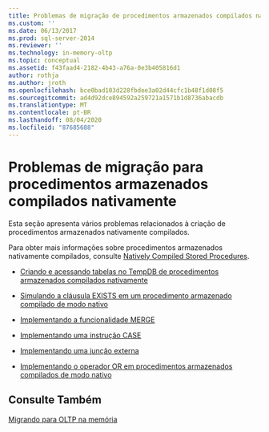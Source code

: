 ```yaml
---
title: Problemas de migração de procedimentos armazenados compilados nativamente | Microsoft Docs
ms.custom: ''
ms.date: 06/13/2017
ms.prod: sql-server-2014
ms.reviewer: ''
ms.technology: in-memory-oltp
ms.topic: conceptual
ms.assetid: f43faad4-2182-4b43-a76a-0e3b405816d1
author: rothja
ms.author: jroth
ms.openlocfilehash: bce0bad103d228fbdee3a02d44cfc1b48f1d08f5
ms.sourcegitcommit: ad4d92dce894592a259721a1571b1d8736abacdb
ms.translationtype: MT
ms.contentlocale: pt-BR
ms.lasthandoff: 08/04/2020
ms.locfileid: "87685688"
---
```

# <a name="migration-issues-for-natively-compiled-stored-procedures"></a>Problemas de migração para procedimentos armazenados compilados nativamente
  Esta seção apresenta vários problemas relacionados à criação de procedimentos armazenados nativamente compilados.  
  
 Para obter mais informações sobre procedimentos armazenados nativamente compilados, consulte [Natively Compiled Stored Procedures](natively-compiled-stored-procedures.md).  
  
-   [Criando e acessando tabelas no TempDB de procedimentos armazenados compilados nativamente](create-and-access-tables-in-tempdb-from-stored-procedures.md)  
  
-   [Simulando a cláusula EXISTS em um procedimento armazenado compilado de modo nativo](simulating-an-if-while-exists-statement-in-a-natively-compiled-module.md)  
  
-   [Implementando a funcionalidade MERGE](implementing-merge-functionality-in-a-natively-compiled-stored-procedure.md)  
  
-   [Implementando uma instrução CASE](implementing-a-case-expression-in-a-natively-compiled-stored-procedure.md)  
  
-   [Implementando uma junção externa](implementing-an-outer-join.md)  
  
-   [Implementando o operador OR em procedimentos armazenados compilados de modo nativo](../../database-engine/implementing-the-or-operator-in-natively-compiled-stored-procedures.md)  
  
## <a name="see-also"></a>Consulte Também  
 [Migrando para OLTP na memória](migrating-to-in-memory-oltp.md)  
  
  
